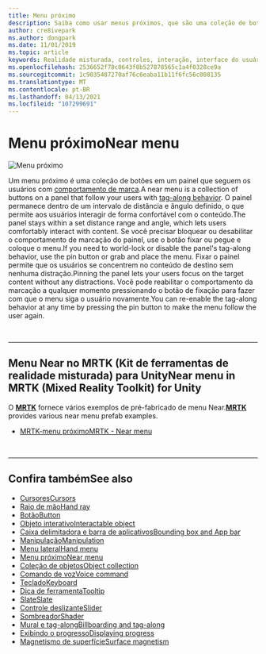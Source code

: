 ```yaml
---
title: Menu próximo
description: Saiba como usar menus próximos, que são uma coleção de botões em um painel que seguem o comportamento de marca em um ambiente de realidade misturada.
author: cre8ivepark
ms.author: dongpark
ms.date: 11/01/2019
ms.topic: article
keywords: Realidade misturada, controles, interação, interface do usuário, UX, menu, headset de realidade misturada, headset de realidade misturada do Windows, headset de realidade virtual, HoloLens, MRTK, kit de ferramentas de realidade misturada
ms.openlocfilehash: 2536652f78c0643f8b527878565c1a4f0328ce9a
ms.sourcegitcommit: 1c9035487270af76c6eaba11b11f6fc56c008135
ms.translationtype: MT
ms.contentlocale: pt-BR
ms.lasthandoff: 04/13/2021
ms.locfileid: "107299691"
---
```

# <a name="near-menu"></a><span data-ttu-id="381ea-104">Menu próximo</span><span class="sxs-lookup"><span data-stu-id="381ea-104">Near menu</span></span>

![Menu próximo](images/UX_Hero_NearMenu.jpg)

<span data-ttu-id="381ea-106">Um menu próximo é uma coleção de botões em um painel que seguem os usuários com [comportamento de marca](billboarding-and-tag-along.md#what-is-a-tag-along).</span><span class="sxs-lookup"><span data-stu-id="381ea-106">A near menu is a collection of buttons on a panel that follow your users with [tag-along behavior](billboarding-and-tag-along.md#what-is-a-tag-along).</span></span> <span data-ttu-id="381ea-107">O painel permanece dentro de um intervalo de distância e ângulo definido, o que permite aos usuários interagir de forma confortável com o conteúdo.</span><span class="sxs-lookup"><span data-stu-id="381ea-107">The panel stays within a set distance range and angle, which lets users comfortably interact with content.</span></span> <span data-ttu-id="381ea-108">Se você precisar bloquear ou desabilitar o comportamento de marcação do painel, use o botão fixar ou pegue e coloque o menu.</span><span class="sxs-lookup"><span data-stu-id="381ea-108">If you need to world-lock or disable the panel's tag-along behavior, use the pin button or grab and place the menu.</span></span> <span data-ttu-id="381ea-109">Fixar o painel permite que os usuários se concentrem no conteúdo de destino sem nenhuma distração.</span><span class="sxs-lookup"><span data-stu-id="381ea-109">Pinning the panel lets your users focus on the target content without any distractions.</span></span> <span data-ttu-id="381ea-110">Você pode reabilitar o comportamento da marcação a qualquer momento pressionando o botão de fixação para fazer com que o menu siga o usuário novamente.</span><span class="sxs-lookup"><span data-stu-id="381ea-110">You can re-enable the tag-along behavior at any time by pressing the pin button to make the menu follow the user again.</span></span>

<br>

---

## <a name="near-menu-in-mrtk-mixed-reality-toolkit-for-unity"></a><span data-ttu-id="381ea-111">Menu Near no MRTK (Kit de ferramentas de realidade misturada) para Unity</span><span class="sxs-lookup"><span data-stu-id="381ea-111">Near menu in MRTK (Mixed Reality Toolkit) for Unity</span></span>
<span data-ttu-id="381ea-112">O **[MRTK](https://github.com/Microsoft/MixedRealityToolkit-Unity)** fornece vários exemplos de pré-fabricado de menu Near.</span><span class="sxs-lookup"><span data-stu-id="381ea-112">**[MRTK](https://github.com/Microsoft/MixedRealityToolkit-Unity)** provides various near menu prefab examples.</span></span>

* [<span data-ttu-id="381ea-113">MRTK-menu próximo</span><span class="sxs-lookup"><span data-stu-id="381ea-113">MRTK - Near menu</span></span>](https://docs.microsoft.com/windows/mixed-reality/mrtk-unity/features/ux-building-blocks/near-menu)

<br>

---

## <a name="see-also"></a><span data-ttu-id="381ea-114">Confira também</span><span class="sxs-lookup"><span data-stu-id="381ea-114">See also</span></span>

* [<span data-ttu-id="381ea-115">Cursores</span><span class="sxs-lookup"><span data-stu-id="381ea-115">Cursors</span></span>](cursors.md)
* [<span data-ttu-id="381ea-116">Raio de mão</span><span class="sxs-lookup"><span data-stu-id="381ea-116">Hand ray</span></span>](point-and-commit.md)
* [<span data-ttu-id="381ea-117">Botão</span><span class="sxs-lookup"><span data-stu-id="381ea-117">Button</span></span>](button.md)
* [<span data-ttu-id="381ea-118">Objeto interativo</span><span class="sxs-lookup"><span data-stu-id="381ea-118">Interactable object</span></span>](interactable-object.md)
* [<span data-ttu-id="381ea-119">Caixa delimitadora e barra de aplicativos</span><span class="sxs-lookup"><span data-stu-id="381ea-119">Bounding box and App bar</span></span>](app-bar-and-bounding-box.md)
* [<span data-ttu-id="381ea-120">Manipulação</span><span class="sxs-lookup"><span data-stu-id="381ea-120">Manipulation</span></span>](direct-manipulation.md)
* [<span data-ttu-id="381ea-121">Menu lateral</span><span class="sxs-lookup"><span data-stu-id="381ea-121">Hand menu</span></span>](hand-menu.md)
* [<span data-ttu-id="381ea-122">Menu próximo</span><span class="sxs-lookup"><span data-stu-id="381ea-122">Near menu</span></span>](near-menu.md)
* [<span data-ttu-id="381ea-123">Coleção de objetos</span><span class="sxs-lookup"><span data-stu-id="381ea-123">Object collection</span></span>](object-collection.md)
* [<span data-ttu-id="381ea-124">Comando de voz</span><span class="sxs-lookup"><span data-stu-id="381ea-124">Voice command</span></span>](voice-input.md)
* [<span data-ttu-id="381ea-125">Teclado</span><span class="sxs-lookup"><span data-stu-id="381ea-125">Keyboard</span></span>](keyboard.md)
* [<span data-ttu-id="381ea-126">Dica de ferramenta</span><span class="sxs-lookup"><span data-stu-id="381ea-126">Tooltip</span></span>](tooltip.md)
* [<span data-ttu-id="381ea-127">Slate</span><span class="sxs-lookup"><span data-stu-id="381ea-127">Slate</span></span>](slate.md)
* [<span data-ttu-id="381ea-128">Controle deslizante</span><span class="sxs-lookup"><span data-stu-id="381ea-128">Slider</span></span>](slider.md)
* [<span data-ttu-id="381ea-129">Sombreador</span><span class="sxs-lookup"><span data-stu-id="381ea-129">Shader</span></span>](shader.md)
* [<span data-ttu-id="381ea-130">Mural e tag-along</span><span class="sxs-lookup"><span data-stu-id="381ea-130">Billboarding and tag-along</span></span>](billboarding-and-tag-along.md)
* [<span data-ttu-id="381ea-131">Exibindo o progresso</span><span class="sxs-lookup"><span data-stu-id="381ea-131">Displaying progress</span></span>](progress.md)
* [<span data-ttu-id="381ea-132">Magnetismo de superfície</span><span class="sxs-lookup"><span data-stu-id="381ea-132">Surface magnetism</span></span>](surface-magnetism.md)
